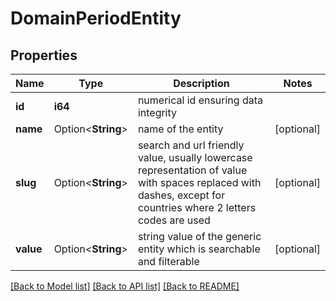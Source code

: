 # DomainPeriodEntity

## Properties

Name | Type | Description | Notes
------------ | ------------- | ------------- | -------------
**id** | **i64** | numerical id ensuring data integrity | 
**name** | Option<**String**> | name of the entity | [optional]
**slug** | Option<**String**> | search and url friendly value, usually lowercase representation of value with spaces replaced with dashes, except for countries where 2 letters codes are used | [optional]
**value** | Option<**String**> | string value of the generic entity which is searchable and filterable | [optional]

[[Back to Model list]](../README.md#documentation-for-models) [[Back to API list]](../README.md#documentation-for-api-endpoints) [[Back to README]](../README.md)


